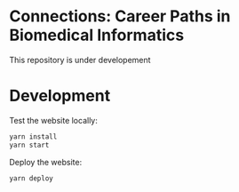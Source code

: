 # Connections: Career Paths in Biomedical Informatics

This repository is under developement

# Development

Test the website locally:
```sh
yarn install
yarn start
```

Deploy the website:
```sh
yarn deploy
```
